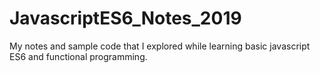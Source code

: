# JavascriptES6_Notes_2019
My notes and sample code that I explored while learning basic javascript ES6 and functional programming.
